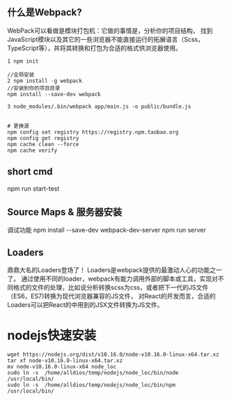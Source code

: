 ## 什么是Webpack?
WebPack可以看做是模块打包机：它做的事情是，分析你的项目结构，
找到JavaScript模块以及其它的一些浏览器不能直接运行的拓展语言（Scss，TypeScript等），并将其转换和打包为合适的格式供浏览器使用。


```
1 npm init

//全局安装
2 npm install -g webpack
//安装到你的项目目录
npm install --save-dev webpack

3 node_modules/.bin/webpack app/main.js -o public/bundle.js


# 更换源 
npm config set registry https://registry.npm.taobao.org
npm config get registry
npm cache clean --force
npm cache verify

```


## short cmd
npm run start-test

## Source Maps & 服务器安装
调试功能
npm install --save-dev webpack-dev-server
npm run server

## Loaders
鼎鼎大名的Loaders登场了！
Loaders是webpack提供的最激动人心的功能之一了。
通过使用不同的loader，webpack有能力调用外部的脚本或工具，实现对不同格式的文件的处理，比如说分析转换scss为css，或者把下一代的JS文件（ES6，ES7)转换为现代浏览器兼容的JS文件，
对React的开发而言，合适的Loaders可以把React的中用到的JSX文件转换为JS文件。

# nodejs快速安装
```
wget https://nodejs.org/dist/v10.16.0/node-v10.16.0-linux-x64.tar.xz 
tar xf node-v10.16.0-linux-x64.tar.xz
mv node-v10.16.0-linux-x64 node_loc
sudo ln -s  /home/alldios/temp/nodejs/node_loc/bin/node  /usr/local/bin/
sudo ln -s  /home/alldios/temp/nodejs/node_loc/bin/npm  /usr/local/bin/
```


